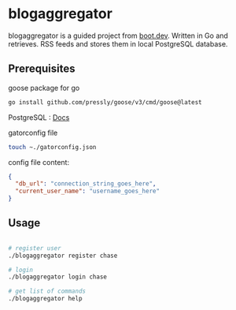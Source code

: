 # blogaggregator

blogaggregator is a guided project from [boot.dev](https://www.boot.dev). Written in Go and retrieves. RSS feeds and stores them in local PostgreSQL database.

## Prerequisites

goose package for go

```bash
go install github.com/pressly/goose/v3/cmd/goose@latest
```

PostgreSQL : [Docs](https://www.postgresql.org/)

gatorconfig file

```bash
touch ~./gatorconfig.json
```
config file content:
```json
{
  "db_url": "connection_string_goes_here",
  "current_user_name": "username_goes_here"
}
```



## Usage

```bash

# register user
./blogaggregator register chase

# login
./blogaggregator login chase

# get list of commands
./blogaggregator help
```
